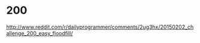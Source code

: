 # 200

http://www.reddit.com/r/dailyprogrammer/comments/2ug3hx/20150202_challenge_200_easy_floodfill/